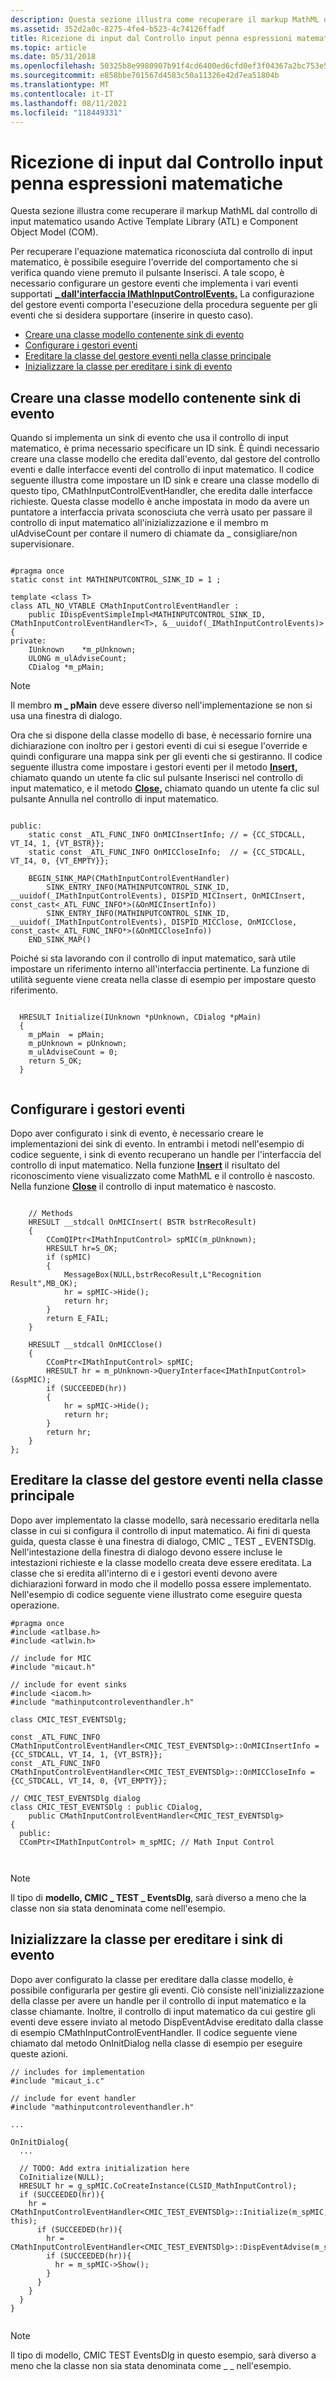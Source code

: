 ```yaml
---
description: Questa sezione illustra come recuperare il markup MathML dal controllo di input matematico usando Active Template Library (ATL) e Component Object Model (COM).
ms.assetid: 352d2a0c-8275-4fe4-b523-4c74126ffadf
title: Ricezione di input dal Controllo input penna espressioni matematiche
ms.topic: article
ms.date: 05/31/2018
ms.openlocfilehash: 50325b8e9980907b91f4cd6400ed6cfd0ef3f04367a2bc753e5d4065e189bc44
ms.sourcegitcommit: e858bbe701567d4583c50a11326e42d7ea51804b
ms.translationtype: MT
ms.contentlocale: it-IT
ms.lasthandoff: 08/11/2021
ms.locfileid: "118449331"
---
```

# <a name="receiving-input-from-the-math-input-control"></a>Ricezione di input dal Controllo input penna espressioni matematiche

Questa sezione illustra come recuperare il markup MathML dal controllo di input matematico usando Active Template Library (ATL) e Component Object Model (COM).

Per recuperare l'equazione matematica riconosciuta dal controllo di input matematico, è possibile eseguire l'override del comportamento che si verifica quando viene premuto il pulsante Inserisci. A tale scopo, è necessario configurare un gestore eventi che implementa i vari eventi supportati [**\_ dall'interfaccia IMathInputControlEvents.**](/windows/win32/api/micaut/nn-micaut-_imathinputcontrolevents) La configurazione del gestore eventi comporta l'esecuzione della procedura seguente per gli eventi che si desidera supportare (inserire in questo caso).

-   [Creare una classe modello contenente sink di evento](#create-a-template-class-that-contains-event-sinks)
-   [Configurare i gestori eventi](#set-up-the-event-handlers)
-   [Ereditare la classe del gestore eventi nella classe principale](#inherit-the-event-handler-class-in-your-main-class)
-   [Inizializzare la classe per ereditare i sink di evento](#initialize-your-class-to-inherit-the-event-sinks)

## <a name="create-a-template-class-that-contains-event-sinks"></a>Creare una classe modello contenente sink di evento

Quando si implementa un sink di evento che usa il controllo di input matematico, è prima necessario specificare un ID sink. È quindi necessario creare una classe modello che eredita dall'evento, dal gestore del controllo eventi e dalle interfacce eventi del controllo di input matematico. Il codice seguente illustra come impostare un ID sink e creare una classe modello di questo tipo, CMathInputControlEventHandler, che eredita dalle interfacce richieste. Questa classe modello è anche impostata in modo da avere un puntatore a interfaccia privata sconosciuta che verrà usato per passare il controllo di input matematico all'inizializzazione e il membro m ulAdviseCount per contare il numero di chiamate da \_ consigliare/non supervisionare.


```
  
#pragma once
static const int MATHINPUTCONTROL_SINK_ID = 1 ;

template <class T>
class ATL_NO_VTABLE CMathInputControlEventHandler :
    public IDispEventSimpleImpl<MATHINPUTCONTROL_SINK_ID, CMathInputControlEventHandler<T>, &__uuidof(_IMathInputControlEvents)>
{
private:
    IUnknown    *m_pUnknown;
    ULONG m_ulAdviseCount;
    CDialog *m_pMain;

```



> [!Note]  
> Il membro **m \_ pMain** deve essere diverso nell'implementazione se non si usa una finestra di dialogo.

 

Ora che si dispone della classe modello di base, è necessario fornire una dichiarazione con inoltro per i gestori eventi di cui si esegue l'override e quindi configurare una mappa sink per gli eventi che si gestiranno. Il codice seguente illustra come impostare i gestori eventi per il metodo [**Insert,**](/previous-versions/windows/desktop/legacy/dd317352(v=vs.85)) chiamato quando un utente fa clic sul pulsante Inserisci nel controllo di input matematico, e il metodo [**Close,**](/previous-versions/windows/desktop/legacy/dd317351(v=vs.85)) chiamato quando un utente fa clic sul pulsante Annulla nel controllo di input matematico.


```
  
public:
    static const _ATL_FUNC_INFO OnMICInsertInfo; // = {CC_STDCALL, VT_I4, 1, {VT_BSTR}};
    static const _ATL_FUNC_INFO OnMICCloseInfo;  // = {CC_STDCALL, VT_I4, 0, {VT_EMPTY}};

    BEGIN_SINK_MAP(CMathInputControlEventHandler)
        SINK_ENTRY_INFO(MATHINPUTCONTROL_SINK_ID, __uuidof(_IMathInputControlEvents), DISPID_MICInsert, OnMICInsert, const_cast<_ATL_FUNC_INFO*>(&OnMICInsertInfo))
        SINK_ENTRY_INFO(MATHINPUTCONTROL_SINK_ID, __uuidof(_IMathInputControlEvents), DISPID_MICClose, OnMICClose, const_cast<_ATL_FUNC_INFO*>(&OnMICCloseInfo))  
    END_SINK_MAP()
```



Poiché si sta lavorando con il controllo di input matematico, sarà utile impostare un riferimento interno all'interfaccia pertinente. La funzione di utilità seguente viene creata nella classe di esempio per impostare questo riferimento.


```
    
  HRESULT Initialize(IUnknown *pUnknown, CDialog *pMain)
  {
    m_pMain  = pMain;
    m_pUnknown = pUnknown;
    m_ulAdviseCount = 0;
    return S_OK;
  }
  
```



## <a name="set-up-the-event-handlers"></a>Configurare i gestori eventi

Dopo aver configurato i sink di evento, è necessario creare le implementazioni dei sink di evento. In entrambi i metodi nell'esempio di codice seguente, i sink di evento recuperano un handle per l'interfaccia del controllo di input matematico. Nella funzione [**Insert**](/previous-versions/windows/desktop/legacy/dd317352(v=vs.85)) il risultato del riconoscimento viene visualizzato come MathML e il controllo è nascosto. Nella funzione [**Close**](/previous-versions/windows/desktop/legacy/dd317351(v=vs.85)) il controllo di input matematico è nascosto.


```
  
    // Methods
    HRESULT __stdcall OnMICInsert( BSTR bstrRecoResult)
    {
        CComQIPtr<IMathInputControl> spMIC(m_pUnknown);
        HRESULT hr=S_OK;
        if (spMIC)
        {           
            MessageBox(NULL,bstrRecoResult,L"Recognition Result",MB_OK);
            hr = spMIC->Hide();
            return hr;  
        }
        return E_FAIL;          
    }

    HRESULT __stdcall OnMICClose()
    {
        CComPtr<IMathInputControl> spMIC;
        HRESULT hr = m_pUnknown->QueryInterface<IMathInputControl>(&spMIC);
        if (SUCCEEDED(hr))
        {           
            hr = spMIC->Hide();
            return hr;  
        }
        return hr;                  
    }
};  
```



## <a name="inherit-the-event-handler-class-in-your-main-class"></a>Ereditare la classe del gestore eventi nella classe principale

Dopo aver implementato la classe modello, sarà necessario ereditarla nella classe in cui si configura il controllo di input matematico. Ai fini di questa guida, questa classe è una finestra di dialogo, CMIC \_ TEST \_ EVENTSDlg. Nell'intestazione della finestra di dialogo devono essere incluse le intestazioni richieste e la classe modello creata deve essere ereditata. La classe che si eredita all'interno di e i gestori eventi devono avere dichiarazioni forward in modo che il modello possa essere implementato. Nell'esempio di codice seguente viene illustrato come eseguire questa operazione.


```
#pragma once
#include <atlbase.h>
#include <atlwin.h>

// include for MIC
#include "micaut.h"

// include for event sinks
#include <iacom.h>
#include "mathinputcontroleventhandler.h"

class CMIC_TEST_EVENTSDlg;

const _ATL_FUNC_INFO CMathInputControlEventHandler<CMIC_TEST_EVENTSDlg>::OnMICInsertInfo = {CC_STDCALL, VT_I4, 1, {VT_BSTR}};
const _ATL_FUNC_INFO CMathInputControlEventHandler<CMIC_TEST_EVENTSDlg>::OnMICCloseInfo = {CC_STDCALL, VT_I4, 0, {VT_EMPTY}};

// CMIC_TEST_EVENTSDlg dialog
class CMIC_TEST_EVENTSDlg : public CDialog,
    public CMathInputControlEventHandler<CMIC_TEST_EVENTSDlg>
{
  public:
  CComPtr<IMathInputControl> m_spMIC; // Math Input Control

  
```



> [!Note]  
> Il tipo di **modello, CMIC \_ TEST \_ EventsDlg**, sarà diverso a meno che la classe non sia stata denominata come nell'esempio.

 

## <a name="initialize-your-class-to-inherit-the-event-sinks"></a>Inizializzare la classe per ereditare i sink di evento

Dopo aver configurato la classe per ereditare dalla classe modello, è possibile configurarla per gestire gli eventi. Ciò consiste nell'inizializzazione della classe per avere un handle per il controllo di input matematico e la classe chiamante. Inoltre, il controllo di input matematico da cui gestire gli eventi deve essere inviato al metodo DispEventAdvise ereditato dalla classe di esempio CMathInputControlEventHandler. Il codice seguente viene chiamato dal metodo OnInitDialog nella classe di esempio per eseguire queste azioni.


```
// includes for implementation
#include "micaut_i.c"

// include for event handler
#include "mathinputcontroleventhandler.h"

...

OnInitDialog{
  ...

  // TODO: Add extra initialization here
  CoInitialize(NULL);
  HRESULT hr = g_spMIC.CoCreateInstance(CLSID_MathInputControl);
  if (SUCCEEDED(hr)){
    hr = CMathInputControlEventHandler<CMIC_TEST_EVENTSDlg>::Initialize(m_spMIC, this);
      if (SUCCEEDED(hr)){
        hr = CMathInputControlEventHandler<CMIC_TEST_EVENTSDlg>::DispEventAdvise(m_spMIC);            
        if (SUCCEEDED(hr)){
          hr = m_spMIC->Show();  
        }
      }
    }
  }  
}
  
```



> [!Note]  
> Il tipo di modello, CMIC TEST EventsDlg in questo esempio, sarà diverso a meno che la classe non sia stata denominata come \_ \_ nell'esempio.

 

 

 
